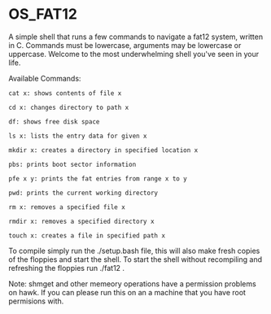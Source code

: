 # OS_FAT12
A simple shell that runs a few commands to navigate a fat12 system, written in C.
Commands must be lowercase, arguments may be lowercase or uppercase.
Welcome to the most underwhelming shell you've seen in your life.

Available Commands:

	cat x: shows contents of file x

	cd x: changes directory to path x

	df: shows free disk space

	ls x: lists the entry data for given x

	mkdir x: creates a directory in specified location x

	pbs: prints boot sector information

	pfe x y: prints the fat entries from range x to y

	pwd: prints the current working directory

	rm x: removes a specified file x

	rmdir x: removes a specified directory x

	touch x: creates a file in specified path x

To compile simply run the ./setup.bash file, this will also make fresh copies of the floppies and start the shell. To start the shell without recompiling and refreshing the floppies run ./fat12 .

Note: shmget and other memeory operations have a permission problems on hawk. If you can please run this on an a machine that you have root permisions with.
